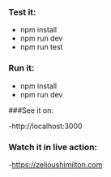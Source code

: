 ### Test it:

- npm install
- npm run dev
- npm run test

### Run it:

- npm install
- npm run dev

###See it on:

-http://localhost:3000

### Watch it in live action:

-https://zelioushimilton.com
